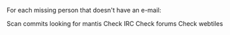 For each missing person that doesn't have an e-mail:

Scan commits looking for mantis
Check IRC
Check forums
Check webtiles
